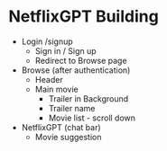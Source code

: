 # NetflixGPT Building

- Login /signup
    - Sign in / Sign up
    - Redirect to Browse page
- Browse (after authentication)
    - Header
    - Main movie
        - Trailer in Background
        - Trailer name
        - Movie list - scroll down
- NetflixGPT (chat bar)
    - Movie suggestion